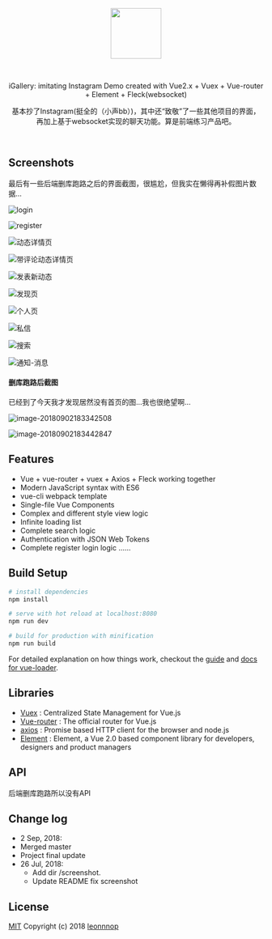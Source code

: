 <p align="center">
	<img src="./screenshot/logo.png" width="100px">
</p>

<br>

<p align="center">
iGallery: imitating Instagram Demo created with Vue2.x + Vuex + Vue-router + Element + Fleck(websocket)
</p>
<p align="center">
    基本抄了Instagram(挺全的（小声bb）)，其中还“致敬”了一些其他项目的界面，再加上基于websocket实现的聊天功能。算是前端练习产品吧。
</p>


</br>

## Screenshots

最后有一些后端删库跑路之后的界面截图，很尴尬，但我实在懒得再补假图片数据...

![login](./screenshot/login.png)

![register](./screenshot/register.png)

![动态详情页](./screenshot/动态详情页.png)

![带评论动态详情页](./screenshot/带评论动态详情页.png)

![发表新动态](./screenshot/发表新动态.png)

![发现页](./screenshot/发现页.png)

![个人页](./screenshot/个人页.png)

![私信](./screenshot/私信.png)

![搜索](./screenshot/搜索.jpg)

![通知-消息](./screenshot/通知-消息.png)

#### 删库跑路后截图

已经到了今天我才发现居然没有首页的图…我也很绝望啊…

![image-20180902183342508](./screenshot/首页.png)

![image-20180902183442847](./screenshot/首页-2.png)

## Features

- Vue + vue-router + vuex + Axios + Fleck working together
- Modern JavaScript syntax with ES6
- vue-cli webpack template
- Single-file Vue Components
- Complex and different style view logic
- Infinite loading list
- Complete search logic
- Authentication with JSON Web Tokens
- Complete register login logic
  ......

## Build Setup

```bash
# install dependencies
npm install

# serve with hot reload at localhost:8080
npm run dev

# build for production with minification
npm run build

```

For detailed explanation on how things work, checkout the [guide](http://vuejs-templates.github.io/webpack/) and [docs for vue-loader](http://vuejs.github.io/vue-loader).

## Libraries

- [Vuex](https://vuex.vuejs.org) : Centralized State Management for Vue.js
- [Vue-router](http://router.vuejs.org/) : The official router for Vue.js
- [axios](https://github.com/axios/axios) : Promise based HTTP client for the browser and node.js
- [Element](https://element.eleme.io/#/en-US) : Element, a Vue 2.0 based component library for developers, designers and product managers

## API

后端删库跑路所以没有API

## Change log

-  2 Sep, 2018:
  - Merged master
  - Project final update
- 26 Jul, 2018:
  - Add dir /screenshot.
  - Update README fix screenshot

## License

[MIT](https://github.com/jeneser/douban/blob/master/LICENSE) Copyright (c) 2018 [leonnnop](https://leonnnop.github.io/)